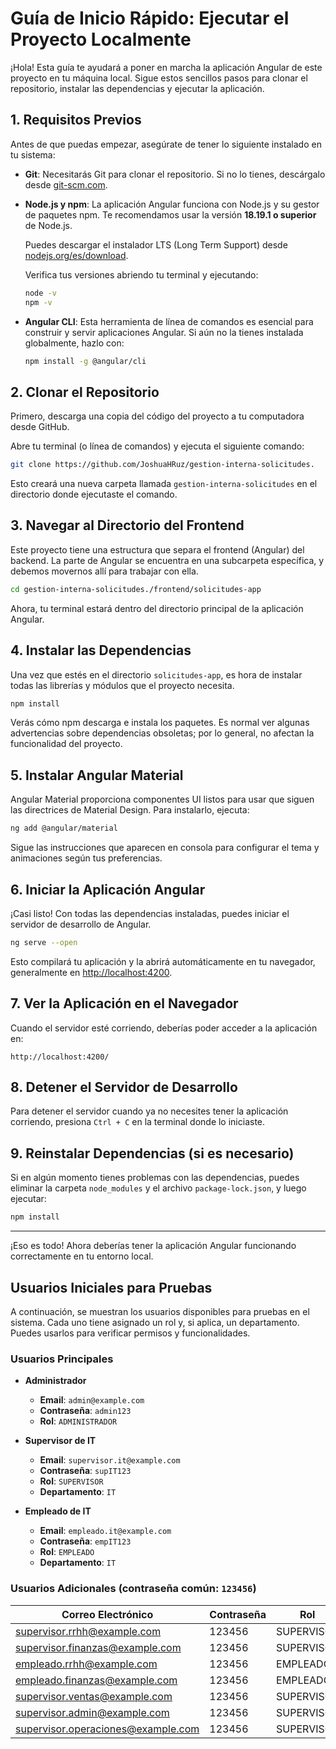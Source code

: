 
# Guía de Inicio Rápido: Ejecutar el Proyecto Localmente

¡Hola! Esta guía te ayudará a poner en marcha la aplicación Angular de este proyecto en tu máquina local. Sigue estos sencillos pasos para clonar el repositorio, instalar las dependencias y ejecutar la aplicación.

## 1. Requisitos Previos

Antes de que puedas empezar, asegúrate de tener lo siguiente instalado en tu sistema:

- **Git**: Necesitarás Git para clonar el repositorio. Si no lo tienes, descárgalo desde [git-scm.com](https://git-scm.com/).
- **Node.js y npm**: La aplicación Angular funciona con Node.js y su gestor de paquetes npm. Te recomendamos usar la versión **18.19.1 o superior** de Node.js.

  Puedes descargar el instalador LTS (Long Term Support) desde [nodejs.org/es/download](https://nodejs.org/es/download/).

  Verifica tus versiones abriendo tu terminal y ejecutando:

  ```bash
  node -v
  npm -v
  ```

- **Angular CLI**: Esta herramienta de línea de comandos es esencial para construir y servir aplicaciones Angular. Si aún no la tienes instalada globalmente, hazlo con:

  ```bash
  npm install -g @angular/cli
  ```

## 2. Clonar el Repositorio

Primero, descarga una copia del código del proyecto a tu computadora desde GitHub.

Abre tu terminal (o línea de comandos) y ejecuta el siguiente comando:

```bash
git clone https://github.com/JoshuaHRuz/gestion-interna-solicitudes.
```

Esto creará una nueva carpeta llamada `gestion-interna-solicitudes` en el directorio donde ejecutaste el comando.

## 3. Navegar al Directorio del Frontend

Este proyecto tiene una estructura que separa el frontend (Angular) del backend. La parte de Angular se encuentra en una subcarpeta específica, y debemos movernos allí para trabajar con ella.

```bash
cd gestion-interna-solicitudes./frontend/solicitudes-app
```

Ahora, tu terminal estará dentro del directorio principal de la aplicación Angular.

## 4. Instalar las Dependencias

Una vez que estés en el directorio `solicitudes-app`, es hora de instalar todas las librerías y módulos que el proyecto necesita.

```bash
npm install
```

Verás cómo npm descarga e instala los paquetes. Es normal ver algunas advertencias sobre dependencias obsoletas; por lo general, no afectan la funcionalidad del proyecto.

## 5. Instalar Angular Material

Angular Material proporciona componentes UI listos para usar que siguen las directrices de Material Design. Para instalarlo, ejecuta:

```bash
ng add @angular/material
```

Sigue las instrucciones que aparecen en consola para configurar el tema y animaciones según tus preferencias.

## 6. Iniciar la Aplicación Angular

¡Casi listo! Con todas las dependencias instaladas, puedes iniciar el servidor de desarrollo de Angular.

```bash
ng serve --open
```

Esto compilará tu aplicación y la abrirá automáticamente en tu navegador, generalmente en [http://localhost:4200](http://localhost:4200/).

## 7. Ver la Aplicación en el Navegador

Cuando el servidor esté corriendo, deberías poder acceder a la aplicación en:

```
http://localhost:4200/
```

## 8. Detener el Servidor de Desarrollo

Para detener el servidor cuando ya no necesites tener la aplicación corriendo, presiona `Ctrl + C` en la terminal donde lo iniciaste.

## 9. Reinstalar Dependencias (si es necesario)

Si en algún momento tienes problemas con las dependencias, puedes eliminar la carpeta `node_modules` y el archivo `package-lock.json`, y luego ejecutar:

```bash
npm install
```


---
¡Eso es todo! Ahora deberías tener la aplicación Angular funcionando correctamente en tu entorno local.

## Usuarios Iniciales para Pruebas

A continuación, se muestran los usuarios disponibles para pruebas en el sistema. Cada uno tiene asignado un rol y, si aplica, un departamento. Puedes usarlos para verificar permisos y funcionalidades.

### Usuarios Principales

- **Administrador**
  - **Email**: `admin@example.com`
  - **Contraseña**: `admin123`
  - **Rol**: `ADMINISTRADOR`

- **Supervisor de IT**
  - **Email**: `supervisor.it@example.com`
  - **Contraseña**: `supIT123`
  - **Rol**: `SUPERVISOR`
  - **Departamento**: `IT`

- **Empleado de IT**
  - **Email**: `empleado.it@example.com`
  - **Contraseña**: `empIT123`
  - **Rol**: `EMPLEADO`
  - **Departamento**: `IT`

### Usuarios Adicionales (contraseña común: `123456`)

| Correo Electrónico                      | Contraseña | Rol        | Departamento     |
|----------------------------------------|------------|------------|------------------|
| supervisor.rrhh@example.com            | 123456     | SUPERVISOR | RRHH             |
| supervisor.finanzas@example.com        | 123456     | SUPERVISOR | Finanzas         |
| empleado.rrhh@example.com              | 123456     | EMPLEADO   | RRHH             |
| empleado.finanzas@example.com          | 123456     | EMPLEADO   | Finanzas         |
| supervisor.ventas@example.com          | 123456     | SUPERVISOR | Ventas           |
| supervisor.admin@example.com           | 123456     | SUPERVISOR | Administración   |
| supervisor.operaciones@example.com     | 123456     | SUPERVISOR | Operaciones      |

